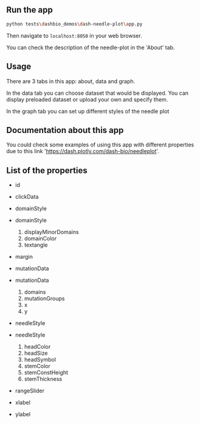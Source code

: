 ## Run the app

```bash
python tests\dashbio_demos\dash-needle-plot\app.py
```
Then navigate to `localhost:8050` in your web browser.

You can check the description of the needle-plot in the 'About' tab.

## Usage

There are 3 tabs in this app: about, data and graph.

In the data tab you can choose dataset that would be displayed. You can display
preloaded dataset or upload your own and specify them.

In the graph tab you can set up different styles of the needle plot

## Documentation about this app

You could check some examples of using this app with different properties due to
this link 'https://dash.plotly.com/dash-bio/needleplot'.

## List of the properties

- id  

- clickData       

- domainStyle       

- domainStyle 
  1. displayMinorDomains 
  2. domainColor 
  3. textangle 

- margin  

- mutationData       

- mutationData  
    1. domains  
    2. mutationGroups 
    3. x 
    4. y 

- needleStyle

- needleStyle 
    1. headColor  
    2. headSize  
    3. headSymbol  
    4. stemColor  
    5. stemConstHeight 
    6. stemThickness 

- rangeSlider  

- xlabel  

- ylabel  
